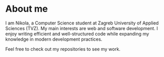 # About me

I am Nikola, a Computer Science student at Zagreb University of Applied Sciences (TVZ). My main interests are web and software development.
I enjoy writing efficient and well-structured code while expanding my knowledge in modern development practices.  

Feel free to check out my repositories to see my work.
